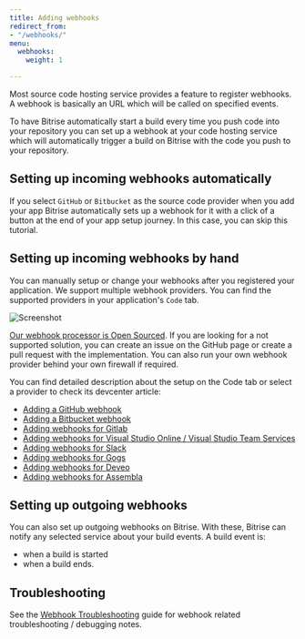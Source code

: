```yaml
---
title: Adding webhooks
redirect_from:
- "/webhooks/"
menu:
  webhooks:
    weight: 1

---
```

Most source code hosting service provides a feature to register webhooks. A webhook is basically an URL which will be called on specified events.

To have Bitrise automatically start a build every time you push code into your repository you can set up a webhook at your code hosting service which will automatically trigger a build on Bitrise with the code you push to your repository.

## Setting up incoming webhooks automatically

If you select `GitHub` or `Bitbucket` as the source code provider when you add your app Bitrise automatically sets up a webhook for it with a click of a button at the end of your app setup journey. In this case, you can skip this tutorial.

## Setting up incoming webhooks by hand

You can manually setup or change your webhooks after you registered your application.
We support multiple webhook providers. You can find the supported providers in your application's `Code` tab.

![Screenshot](/img/webhooks/webhook-providers.png)

[Our webhook processor is Open Sourced](https://github.com/bitrise-io/bitrise-webhooks). If you are looking for a not supported solution, you can create an issue on the GitHub page or create a pull request with the implementation. You can also run your own webhook provider behind your own firewall if required.

You can find detailed description about the setup on the Code tab or select a provider to check its devcenter article:

* [Adding a GitHub webhook](/webhooks/adding-a-github-webhook)
* [Adding a Bitbucket webhook](/webhooks/adding-a-bitbucket-webhook)
* [Adding webhooks for Gitlab](/webhooks/adding-a-gitlab-webhook)
* [Adding webhooks for Visual Studio Online / Visual Studio Team Services](/webhooks/adding-a-visual-studio-webhook)
* [Adding webhooks for Slack](/webhooks/adding-a-slack-webhook)
* [Adding webhooks for Gogs](/webhooks/adding-a-gogs-webhook)
* [Adding webhooks for Deveo](/webhooks/adding-deveo-webhook)
* [Adding webhooks for Assembla](/webhooks/adding-assembla-webhook)

## Setting up outgoing webhooks

You can also set up outgoing webhooks on Bitrise. With these, Bitrise can notify any selected service about your build events. A build event is:

* when a build is started
* when a build ends.

## Troubleshooting

See the [Webhook Troubleshooting](/webhooks/troubleshooting) guide
for webhook related troubleshooting / debugging notes.